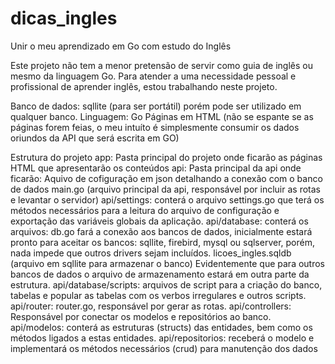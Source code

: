 # dicas_ingles
Unir o meu aprendizado em Go com estudo do Inglês

Este projeto não tem a menor pretensão de servir como guia de inglês ou mesmo da linguagem Go.
Para atender a uma necessidade pessoal e profissional de aprender inglês, estou trabalhando neste projeto.

Banco de dados: sqllite (para ser portátil) porém pode ser utilizado em qualquer banco.
Linguagem: Go
Páginas em HTML (não se espante se as páginas forem feias, o meu intuíto é simplesmente consumir os dados oriundos da API que será escrita em GO)

Estrutura do projeto
app: Pasta principal do projeto onde ficarão as páginas HTML que apresentarão os conteúdos 
api: Pasta principal da api onde ficarão: 
      Aquivo de cofiguração em json detalhando a conexão com o banco de dados
      main.go (arquivo principal da api, responsável por incluir as rotas e levantar o servidor)
api/settings: conterá o arquivo settings.go que terá os métodos necessários para a leitura do arquivo de configuração e exportação das variáveis 
              globais da aplicação.
api/database: conterá os arquivos: 
        db.go fará a conexão aos bancos de dados, inicialmente estará pronto para aceitar os bancos: sqllite, firebird, mysql ou sqlserver, porém,
        nada impede que outros drivers sejam incluídos.
        licoes_ingles.sqldb (arquivo em sqllite para armazenar o banco)
        Evidentemente que para outros bancos de dados o arquivo de armazenamento estará em outra parte da estrutura.
api/database/scripts: arquivos de script para a criação do banco, tabelas e popular as tabelas com os verbos irregulares e outros scripts.
api/router: router.go, responsável por gerar as rotas.
api/controllers: Responsável por conectar os modelos e repositórios ao banco.
api/modelos: conterá as estruturas (structs) das entidades, bem como os métodos ligados a estas entidades.
api/repositorios: receberá o modelo e implementará os métodos necessários (crud) para manutenção dos dados
